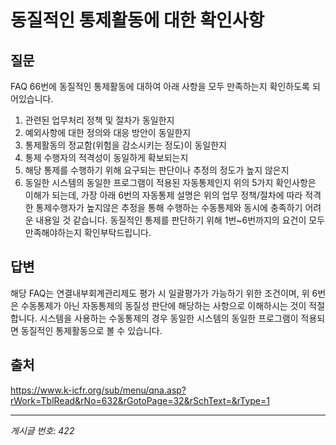 # 동질적인 통제활동에 대한 확인사항

## 질문
FAQ 66번에 동질적인 통제활동에 대하여 아래 사항을 모두 만족하는지 확인하도록 되어있습니다.
1) 관련된 업무처리 정책 및 절차가 동일한지
2) 예외사항에 대한 정의와 대응 방안이 동일한지
3) 통제활동의 정교함(위험을 감소시키는 정도)이 동일한지
4) 통제 수행자의 적격성이 동일하게 확보되는지
5) 해당 통제를 수행하기 위해 요구되는 판단이나 추정의 정도가 높지 않은지
6) 동일한 시스템의 동일한 프로그램이 적용된 자동통제인지
위의 5가지 확인사항은 이해가 되는데, 가장 아래 6번의 자동통제 설명은 위의 업무 정책/절차에 따라
적격한 통제수행자가 높지않은 추정을 통해 수행하는 수동통제와 동시에 충족하기 어려운 내용일 것 같습니다.
동질적인 통제를 판단하기 위해 1번~6번까지의 요건이 모두 만족해야하는지 확인부탁드립니다.

## 답변
해당 FAQ는 연결내부회계관리제도 평가 시 일괄평가가 가능하기 위한 조건이며, 위 6번은 수동통제가 아닌 자동통제의 동질성 판단에 해당하는 사항으로 이해하시는 것이 적절합니다. 시스템을 사용하는 수동통제의 경우 동일한 시스템의 동일한 프로그램이 적용되면 동질적인 통제활동으로 볼 수 있습니다.

## 출처
https://www.k-icfr.org/sub/menu/qna.asp?rWork=TblRead&rNo=632&rGotoPage=32&rSchText=&rType=1

---
*게시글 번호: 422*

